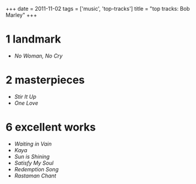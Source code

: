 +++
date = 2011-11-02
tags = ['music', 'top-tracks']
title = "top tracks: Bob Marley"
+++

1 landmark
==========

-   *No Woman, No Cry*

2 masterpieces
==============

-   *Stir It Up*
-   *One Love*

6 excellent works
=================

-   *Waiting in Vain*
-   *Kaya*
-   *Sun is Shining*
-   *Satisfy My Soul*
-   *Redemption Song*
-   *Rastaman Chant*
